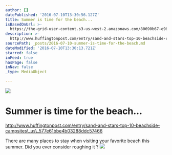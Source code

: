 ```yaml
---
author: []
datePublished: '2016-07-10T13:30:56.127Z'
title: Summer is time for the beach...
isBasedOnUrl: >-
  https://the-grid-user-content.s3-us-west-2.amazonaws.com/80690b67-e98b-4054-88db-b2eb3b1cdb3c.jpg
description: >-
  http://www.huffingtonpost.com/entry/sand-and-stars-top-10-beachside-campsites_us_577e61bbe4b03288ddc57466
sourcePath: _posts/2016-07-10-summer-is-time-for-the-beach.md
dateModified: '2016-07-10T13:30:13.721Z'
starred: false
inFeed: true
hasPage: false
inNav: false
_type: MediaObject

---
```

![](https://the-grid-user-content.s3-us-west-2.amazonaws.com/80690b67-e98b-4054-88db-b2eb3b1cdb3c.jpg)

# Summer is time for the beach...

http://www.huffingtonpost.com/entry/sand-and-stars-top-10-beachside-campsites\_us\_577e61bbe4b03288ddc57466

There are many places to stay when visiting your favorite beach this summer. Did you ever consider roughing it ?
![](https://the-grid-user-content.s3-us-west-2.amazonaws.com/fec054b7-9323-4135-9452-0d1366d2574d.jpg)